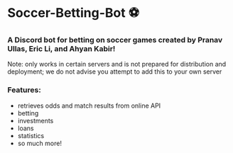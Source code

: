 # Soccer-Betting-Bot ⚽

### A Discord bot for betting on soccer games created by Pranav Ullas, Eric Li, and Ahyan Kabir!
Note: only works in certain servers and is not prepared for distribution and deployment; we do not advise you attempt to add this to your own server

### Features:
- retrieves odds and match results from online API
- betting
- investments
- loans
- statistics
- so much more!
